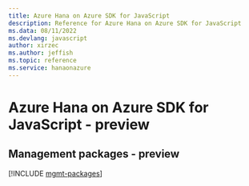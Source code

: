 ```yaml
---
title: Azure Hana on Azure SDK for JavaScript
description: Reference for Azure Hana on Azure SDK for JavaScript
ms.data: 08/11/2022
ms.devlang: javascript
author: xirzec
ms.author: jeffish
ms.topic: reference
ms.service: hanaonazure
---
```

# Azure Hana on Azure SDK for JavaScript - preview

## Management packages - preview
[!INCLUDE [mgmt-packages](hana-on-azure-mgmt-index.md)]